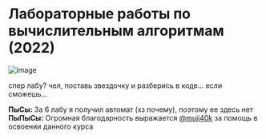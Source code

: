 # Лабораторные работы по вычислительным алгоритмам (2022)

![image](https://user-images.githubusercontent.com/45235753/170812393-ae0746db-aab1-4996-a1fa-b474f4782585.png)

спер лабу? чел, поставь звездочку и разберись в коде... если сможешь...

**ПыСы:** За 6 лабу я получил автомат (хз почему), поэтому ее здесь нет
**ПыПыСы:** Огромная благодарность выражается [@muji40k](https://github.com/muji40k) за помощь в освоении данного курса
